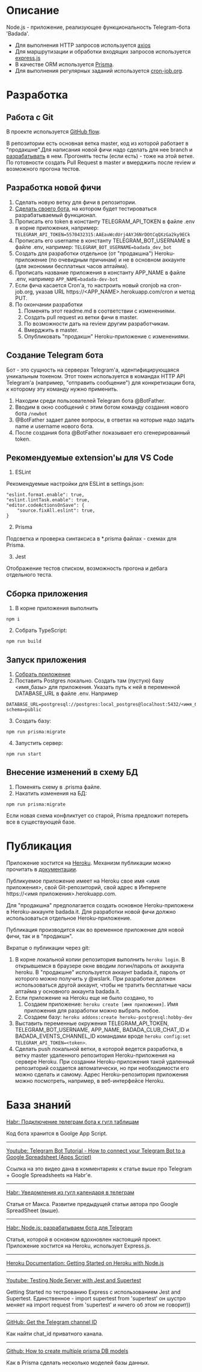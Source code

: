 Описание
========================
Node.js - приложение, реализующее функциональность Telegram-бота 'Badada'.
- Для выполнения HTTP запросов используется [axios](https://github.com/axios/axios)
- Для маршрутизации и обработки входящих запросов используется [express.js](https://expressjs.com/)
- В качестве ORM используется [Prisma](https://www.prisma.io/).
- Для выполнения регулярных заданий используется [cron-job.org](https://cron-job.org/).

Разработка
========================
Работа с Git
------------------------
В проекте используется [GitHub flow](https://docs.github.com/en/get-started/quickstart/github-flow).

В репозитории есть основная ветка master, код из которой работает в "продакшне".Для написания новой фичи надо сделать для нее branch и [разрабатывать](#разработка-новой-фичи) в нем. Прогонять тесты (если есть) - тоже на этой ветке. По готовности создать Pull Request в master и вмерджить после review и возможного прогона тестов.

Разработка новой фичи
------------------------
1. Сделать новую ветку для фичи в репозитории.
2. [Сделать своего бота](#создание-telegram-бота), на котором будет тестироваться разрабатываемый функционал.
3. Прописать его token в константу TELEGRAM_API_TOKEN в файле .env в корне приложения, например: `TELEGRAM_API_TOKEN=5570432315:AAEavWcdUrj4AYJ6NrDOtCqQXzGa2ky9ECk`
4. Прописать его username в константу TELEGRAM_BOT_USERNAME в файле .env, например: `TELEGRAM_BOT_USERNAME=badada_dev_bot`
5. Cоздать для разработки отдельное (от "продакшна") Heroku-приложение (по очевидным причинам) и не в основном аккаунте (для экономии бесплатных часов аптайма).
6. Прописать название приложения в константу APP_NAME в файле .env, например `APP_NAME=badada-dev-bot`
7. Если фича касается Cron'а, то настроить новый cronjob на cron-job.org, указав URL https://<APP_NAME>.herokuapp.com/cron и метод PUT.
8. По окончании разработки
    1. Поменять этот readme.md в соответствии с изменениями.
    2. Создать pull request из ветки фичи в master.
    3. По возможности дать на review другим разработчикам.
    4. Вмерджить в master.
    5. Опубликовать "продакшн" Heroku-приложение с изменениями.

Создание Telegram бота
------------------------
Бот - это сущность на серверах Telegram'а, идентифицирующаяся уникальным токеном. Этот токен используется в командах HTTP API Telegram'а (например, "отправить сообщение") для конкретизации бота, к которому эту команду нужно применить.

1. Находим среди пользователей Telegram бота @BotFather.
2. Вводим в окно сообщений с этим ботом команду создания нового бота `/newbot`
3. @BotFather задает далее вопросы, в ответах на которые надо задать name и username нового бота.
4. После создания бота @BotFather показывает его сгенерированный token.

Рекомендуемые extension'ы для VS Code
------------------------

1. ESLint

Рекомендуемые настройки для ESLint в settings.json:
```
"eslint.format.enable": true,
"eslint.lintTask.enable": true,
"editor.codeActionsOnSave": {
    "source.fixAll.eslint": true,
}
```
2. Prisma

Подсветка и проверка синтаксиса в *.prisma файлах - схемах для Prisma.

3. Jest

Отображение тестов списком, возможность прогона и дебага отдельного теста.

Сборка приложения
------------------------
1. В корне приложения выполнить
```
npm i
```
2. Собрать TypeScript:
```
npm run build
```

Запуск приложения
------------------------
1. [Собрать приложение](#сборка-приложения)
2. Поставить Postgres локально. Создать там (пустую) базу <имя_базы> для приложения. Указать путь к ней в переменной DATABASE_URL в файле .env. Например
```
DATABASE_URL=postgresql://postgres:local_postgres@localhost:5432/<имя_базы>?schema=public
```
3. Создать базу:
```
npm run prisma:migrate
```
4. Запустить сервер:
```
npm run start
```

Внесение изменений в схему БД
------------------------
1. Поменять схему в .prisma файле.
2. Накатить изменения на БД:
```
npm run prisma:migrate
```
Если новая схема конфликтует со старой, Prisma предложит потереть все в существующей базе.

Публикация
========================
Приложение хостится на [Heroku](https://www.heroku.com/). Механизм публикации можно прочитать в [документации](https://devcenter.heroku.com/articles/deploying-nodejs).

Публикуемое приложение имеет на Heroku свое имя <имя приложения>, свой Git-репозиторий, свой адрес в Интернете https://<имя приложения>.herokuapp.com.

Для "продакшна" предполагается создать основное Heroku-приложени в Heroku-аккаунте badada.it. Для разработки новой фичи должно использоваться отдельное Heroku-приложение.

Публикация производится как во временное приложение для новой фичи, так и в "продакшн".

Вкратце о публикации через git:
1. В корне локальной копии репозитория выполнить `heroku login`. В открывшемся в браузере окне вводим логин/пароль от аккаунта heroku. В "продакшне" используется аккаунт badada.it, пароль от которого можно получить у @wslark. При разработке должен использоваться другой аккаунт, чтобы не тратить бесплатные часы аптайма у основного аккаунта badada.it.
2. Если приложение на Heroku еще не было создано, то
    1. Создаем приложение: `heroku create [имя приложения]`. Имя приложения для разработки можно выбрать любое.
    2. Создаем базу: `heroku addons:create heroku-postgresql:hobby-dev`
3. Выставить переменные окружения TELEGRAM_API_TOKEN, TELEGRAM_BOT_USERNAME, APP_NAME, BADADA_CLUB_CHAT_ID и BADADA_EVENTS_CHANNEL_ID командами вроде `heroku config:set TELEGRAM_API_TOKEN=<token>`.
4. Сделать push локальной ветки, в которой ведется разработка, в ветку master удаленного репозитория Heroku-приложения на сервере Heroku. При создании Heroku-приложения такой удаленный репозиторий создается автоматически, но при необходимости его можно сделать и самому. Адрес Heroku-репозитория приложения можно посмотреть, например, в веб-интерфейсе Heroku.

База знаний
========================
[Habr: Подключение телеграм бота к гугл таблицам](https://habr.com/ru/post/585456/)

Код бота хранится в Goolge App Script.

---
[Youtube: Telegram Bot Tutorial - How to connect your Telegram Bot to a Google Spreadsheet (Apps Script)](https://www.youtube.com/watch?reload=9&v=mKSXd_od4Lg&feature=youtu.be&skip_registered_account_check=true)

Ссылка на это видео дана в комментариях к статье выше про Telegram + Google Spreadsheets на Habr'е.

---
[Habr: Уведомления из гугл календаря в телеграм](https://habr.com/ru/post/666372/)

Статья от Макса. Развитие предыдущей статьи автора про Google SpreadSheet (выше).

---
[Habr: Node.js: разрабатываем бота для Telegram](https://habr.com/ru/company/timeweb/blog/665124/)

Статья, которой в основном вдохновлен настоящий проект. Приложение хостится на Heroku, использует Express.js.

---
[Heroku Documentation: Getting Started on Heroku with Node.js](https://devcenter.heroku.com/articles/getting-started-with-nodejs#next-steps)

---
[Youtube: Testing Node Server with Jest and Supertest](https://www.youtube.com/watch?v=FKnzS_icp20)

Getting Started по тестрованию Express с использованием Jest and Supertest. Единственное - import supertest from 'supertest' он шустро меняет на import request from 'supertest' и ничего об этом не говорит))

---
[GitHub: Get the Telegram channel ID](https://gist.github.com/mraaroncruz/e76d19f7d61d59419002db54030ebe35)

Как найти chat_id приватного канала.

---
[Github: How to create multiple prisma DB models](https://github.com/prisma/prisma/issues/2443#issuecomment-630679118)

Как в Prisma сделать несколько моделей базы данных.